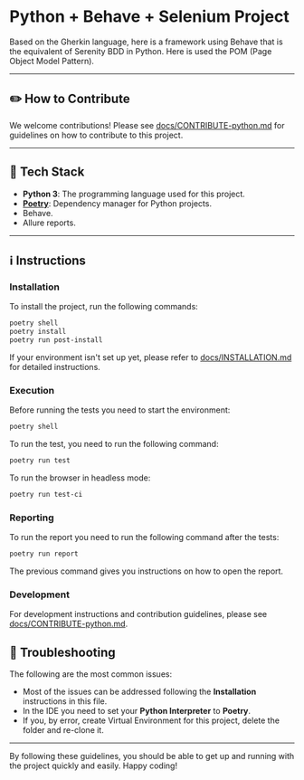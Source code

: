 # Python + Behave + Selenium Project

Based on the Gherkin language, here is a framework using Behave that is the
equivalent of Serenity BDD in Python. Here is used the POM (Page Object Model
Pattern).

---

## ✏️ How to Contribute

We welcome contributions! Please
see [docs/CONTRIBUTE-python.md](docs/CONTRIBUTE-python.md) for guidelines on how
to contribute to this project.

---

## 🧰 Tech Stack

- **Python 3**: The programming language used for this project.
- **[Poetry](https://python-poetry.org)**: Dependency manager for Python
  projects.
- Behave.
- Allure reports.

---

## ℹ️ Instructions

### Installation

To install the project, run the following commands:

```bash
poetry shell
poetry install
poetry run post-install
```

If your environment isn't set up yet, please refer
to [docs/INSTALLATION.md](docs/INSTALLATION.md) for detailed instructions.

### Execution

Before running the tests you need to start the environment:

```bash
poetry shell
```

To run the test, you need to run the following command:

```bash
poetry run test
```

To run the browser in headless mode:

```bash
poetry run test-ci
```

### Reporting

To run the report you need to run the following command after the tests:

```bash
poetry run report
```

The previous command gives you instructions on how to open the report.

### Development

For development instructions and contribution guidelines, please
see [docs/CONTRIBUTE-python.md](docs/CONTRIBUTE-python.md).

## 🔧 Troubleshooting

The following are the most common issues:

- Most of the issues can be addressed following the **Installation**
  instructions in this file.
- In the IDE you need to set your **Python Interpreter** to **Poetry**.
- If you, by error, create Virtual Environment for this project, delete the
  folder and re-clone it.

---

By following these guidelines, you should be able to get up and running with the
project quickly and easily. Happy coding!
